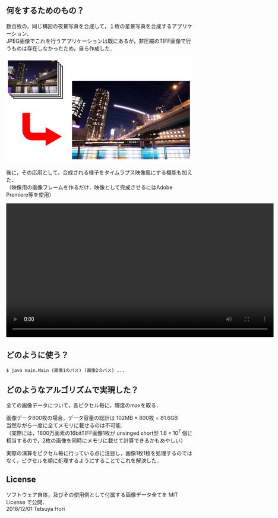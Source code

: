 ## 何をするためのもの？

数百枚の，同じ構図の夜景写真を合成して，１枚の星景写真を合成するアプリケーション．  
JPEG画像でこれを行うアプリケーションは既にあるが，非圧縮のTIFF画像で行うものは存在しなかったため，自ら作成した．

<img src="md_resources/comp.png" width=720px>  

後に，その応用として，合成される様子をタイムラプス映像風にする機能も加えた．  
（映像用の画像フレームを作るだけ．映像として完成させるにはAdobe Premiere等を使用）  

<video width=720px controls><source src="md_resources/mov.mp4"></video>  

## どのように使う？
```
$ java main.Main (画像1のパス) (画像2のパス) ...
```

## どのようなアルゴリズムで実現した？
全ての画像データについて，各ピクセル毎に，輝度のmaxを取る．  

画像データ800枚の場合，データ容量の総計は 102MB * 800枚 = 81.6GB  
当然ながら一度に全てメモリに載せるのは不可能．  
（実際には，1600万画素の16bitTIFF画像1枚が unsinged short型 $1.6 \times 10^7$ 個に相当するので，2枚の画像を同時にメモリに載せて計算できるかもあやしい）  

実際の演算をピクセル毎に行っている点に注目し，画像1枚1枚を処理するのではなく，ピクセルを順に処理するようにすることでこれを解決した．

## License
ソフトウェア自体，及びその使用例として付属する画像データ全てを MIT License で公開．  
2018/12/01 Tetsuya Hori